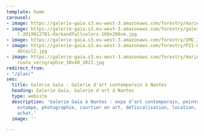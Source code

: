 ```yaml
---
template: home
carousel:
- image: https://galerie-gaia.s3.eu-west-3.amazonaws.com/forestry/mariebathellier-mer3-22x22-160€.jpeg
- image: https://galerie-gaia.s3.eu-west-3.amazonaws.com/forestry/galerie-gaia-toma
    l-2019012701-darkandfullcolors-160x200cm.jpg
- image: https://galerie-gaia.s3.eu-west-3.amazonaws.com/forestry/IMG_3509.jpg
- image: https://galerie-gaia.s3.eu-west-3.amazonaws.com/forestry/P21-00 emile 2020-
    détail2.jpg
- image: https://galerie-gaia.s3.eu-west-3.amazonaws.com/forestry/marievandooren_pont
    route_sérigraphie_30x40_2021.jpg
redirect_from:
- "/plan/"
seo:
  title: Galerie Gaïa - Galerie d'art contemporain à Nantes
  heading: Galerie Gaïa, Galerie d'art à Nantes
  type: website
  description: 'Galerie Gaïa à Nantes : expo d’art contemporain, peinture, sculpture,
    estampe, photographie, courtier en art, défiscalisation, location, prêt avant
    achat.'
  image: ''

---
```

